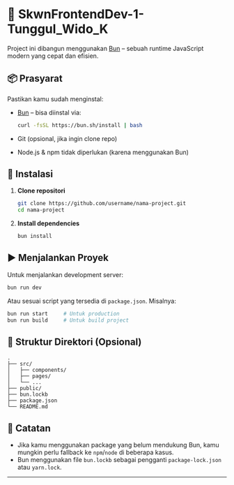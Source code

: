 # 🚀 SkwnFrontendDev-1-Tunggul_Wido_K

Project ini dibangun menggunakan [Bun](https://bun.sh) – sebuah runtime JavaScript modern yang cepat dan efisien.

## 📦 Prasyarat

Pastikan kamu sudah menginstal:

* [Bun](https://bun.sh) – bisa diinstal via:

  ```bash
  curl -fsSL https://bun.sh/install | bash
  ```
* Git (opsional, jika ingin clone repo)
* Node.js & npm tidak diperlukan (karena menggunakan Bun)

## 📁 Instalasi

1. **Clone repositori**

   ```bash
   git clone https://github.com/username/nama-project.git
   cd nama-project
   ```

2. **Install dependencies**

   ```bash
   bun install
   ```

## ▶️ Menjalankan Proyek

Untuk menjalankan development server:

```bash
bun run dev
```

Atau sesuai script yang tersedia di `package.json`. Misalnya:

```bash
bun run start     # Untuk production
bun run build     # Untuk build project
```

## 📂 Struktur Direktori (Opsional)

```
.
├── src/
│   ├── components/
│   ├── pages/
│   └── ...
├── public/
├── bun.lockb
├── package.json
└── README.md
```

## 📝 Catatan

* Jika kamu menggunakan package yang belum mendukung Bun, kamu mungkin perlu fallback ke `npm`/`node` di beberapa kasus.
* Bun menggunakan file `bun.lockb` sebagai pengganti `package-lock.json` atau `yarn.lock`.

---
